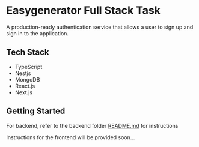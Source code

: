 # Easygenerator Full Stack Task
A production-ready authentication service that allows a user to sign up and sign in to the application.

## Tech Stack
- TypeScript
- Nestjs
- MongoDB
- React.js
- Next.js

## Getting Started

For backend, refer to the backend folder [README.md](backend/README.md) for instructions

Instructions for the frontend will be provided soon...
